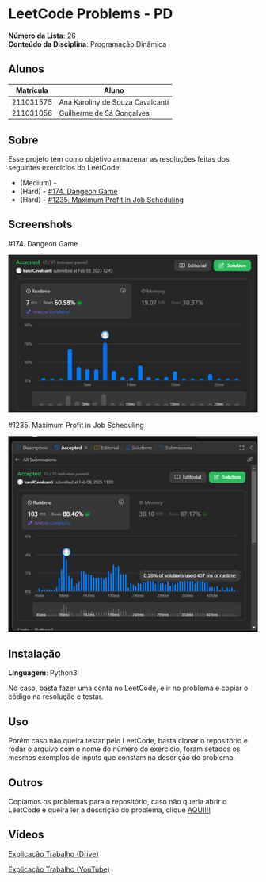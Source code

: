 # LeetCode Problems - PD

**Número da Lista**: 26<br>
**Conteúdo da Disciplina**: Programação Dinâmica<br>

## Alunos
|Matrícula | Aluno |
| -- | -- |
| 211031575  |  Ana Karoliny de Souza Cavalcanti |
| 211031056  |  Guilherme de Sá Gonçalves |

## Sobre 
Esse projeto tem como objetivo armazenar as resoluções feitas dos seguintes exercícios do LeetCode:

- (Medium) - 
- (Hard) - [#174. Dangeon Game](https://leetcode.com/problems/dungeon-game/description/?envType=problem-list-v2&envId=dynamic-programming)
- (Hard) - [#1235. Maximum Profit in Job Scheduling](https://leetcode.com/problems/course-schedule-iii/description/)

## Screenshots

#174. Dangeon Game

![174](img/174.png)

#1235. Maximum Profit in Job Scheduling

![1235](img/1235.png)



## Instalação 
**Linguagem**: Python3<br>

No caso, basta fazer uma conta no LeetCode, e ir no problema e copiar o código na resolução e testar. 

## Uso 
Porém caso não queira testar pelo LeetCode, basta clonar o repositório e rodar o arquivo com o nome do número do exercício, foram setados os mesmos exemplos de inputs que constam na descrição do problema.

## Outros 
Copiamos os problemas para o repositório, caso não queria abrir o LeetCode e queira ler a descrição do problema, clique [AQUI!!!](Problemas.md)

## Vídeos

[Explicação Trabalho (Drive)]()

[Explicação Trabalho (YouTube)]()